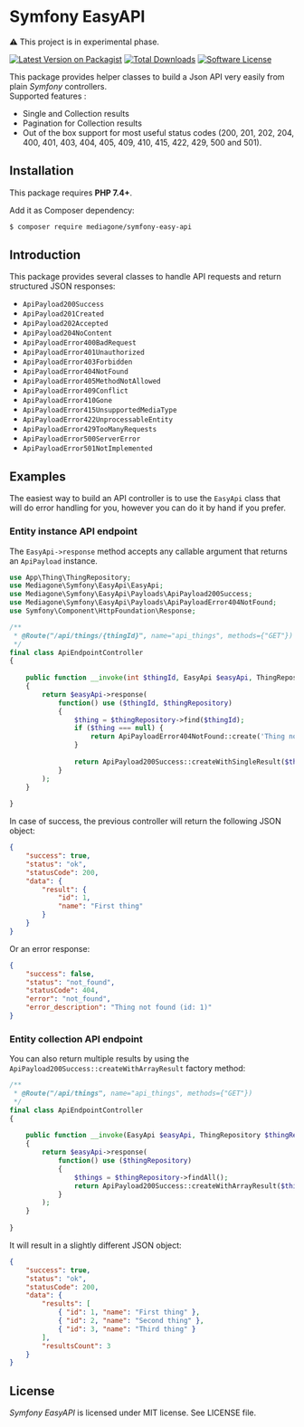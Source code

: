 # Symfony EasyAPI

⚠️ This project is in experimental phase.

[![Latest Version on Packagist][ico-version]][link-packagist]
[![Total Downloads][ico-downloads]][link-downloads]
[![Software License][ico-license]](LICENSE)

This package provides helper classes to build a Json API very easily from plain _Symfony_ controllers. \
Supported features :
- Single and Collection results
- Pagination for Collection results
- Out of the box support for most useful status codes (200, 201, 202, 204, 400, 401, 403, 404, 405, 409, 410, 415, 422, 429, 500 and 501).



## Installation
This package requires **PHP 7.4+**.

Add it as Composer dependency:
```sh
$ composer require mediagone/symfony-easy-api
```


## Introduction

This package provides several classes to handle API requests and return structured JSON responses:

- `ApiPayload200Success`
- `ApiPayload201Created`
- `ApiPayload202Accepted`
- `ApiPayload204NoContent`
- `ApiPayloadError400BadRequest`
- `ApiPayloadError401Unauthorized`
- `ApiPayloadError403Forbidden`
- `ApiPayloadError404NotFound`
- `ApiPayloadError405MethodNotAllowed`
- `ApiPayloadError409Conflict`
- `ApiPayloadError410Gone`
- `ApiPayloadError415UnsupportedMediaType`
- `ApiPayloadError422UnprocessableEntity`
- `ApiPayloadError429TooManyRequests`
- `ApiPayloadError500ServerError`
- `ApiPayloadError501NotImplemented`



## Examples

The easiest way to build an API controller is to use the `EasyApi` class that will do error handling for you, however you can do it by hand if you prefer.


### Entity instance API endpoint

The `EasyApi->response` method accepts any callable argument that returns an `ApiPayload` instance.

```php
use App\Thing\ThingRepository;
use Mediagone\Symfony\EasyApi\EasyApi;
use Mediagone\Symfony\EasyApi\Payloads\ApiPayload200Success;
use Mediagone\Symfony\EasyApi\Payloads\ApiPayloadError404NotFound;
use Symfony\Component\HttpFoundation\Response;

/**
 * @Route("/api/things/{thingId}", name="api_things", methods={"GET"})
 */
final class ApiEndpointController
{
    
    public function __invoke(int $thingId, EasyApi $easyApi, ThingRepository $thingRepository) : Response
    {
        return $easyApi->response(
            function() use ($thingId, $thingRepository)
            {
                $thing = $thingRepository->find($thingId);
                if ($thing === null) {
                    return ApiPayloadError404NotFound::create('Thing not found (id: '.$thingId.')');
                }
                
                return ApiPayload200Success::createWithSingleResult($thing);
            }
        );
    }
    
}
```

In case of success, the previous controller will return the following JSON object:
```json
{
    "success": true,
    "status": "ok",
    "statusCode": 200,
    "data": {
        "result": {
            "id": 1,
            "name": "First thing"
        }
    }
}
```
Or an error response:
```json
{
    "success": false,
    "status": "not_found",
    "statusCode": 404,
    "error": "not_found",
    "error_description": "Thing not found (id: 1)"
}
```



### Entity collection API endpoint

You can also return multiple results by using the `ApiPayload200Success::createWithArrayResult` factory method:

```php
/**
 * @Route("/api/things", name="api_things", methods={"GET"})
 */
final class ApiEndpointController
{
    
    public function __invoke(EasyApi $easyApi, ThingRepository $thingRepository) : Response
    {
        return $easyApi->response(
            function() use ($thingRepository)
            {
                $things = $thingRepository->findAll();
                return ApiPayload200Success::createWithArrayResult($things);
            }
        );
    }
    
}
```

It will result in a slightly different JSON object:
```json
{
    "success": true,
    "status": "ok",
    "statusCode": 200,
    "data": {
        "results": [
            { "id": 1, "name": "First thing" },
            { "id": 2, "name": "Second thing" },
            { "id": 3, "name": "Third thing" }
        ],
        "resultsCount": 3
    }
}
```



## License

_Symfony EasyAPI_ is licensed under MIT license. See LICENSE file.



[ico-version]: https://img.shields.io/packagist/v/mediagone/symfony-easy-api.svg
[ico-downloads]: https://img.shields.io/packagist/dt/mediagone/symfony-easy-api.svg
[ico-license]: https://img.shields.io/badge/license-MIT-brightgreen.svg

[link-packagist]: https://packagist.org/packages/mediagone/symfony-easy-api
[link-downloads]: https://packagist.org/packages/mediagone/symfony-easy-api
